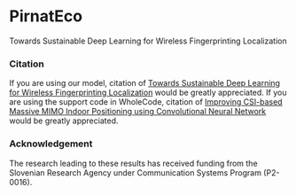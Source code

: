 # PirnatEco
Towards Sustainable Deep Learning for Wireless Fingerprinting Localization

### Citation

If you are using our model, citation of [Towards Sustainable Deep Learning for Wireless Fingerprinting Localization](http://arxiv.org/abs/2201.09071) would be greatly appreciated.
If you are using the support code in WholeCode, citation of [Improving CSI-based Massive MIMO Indoor Positioning using Convolutional Neural Network](https://arxiv.org/abs/2102.03130) would be greatly appreciated.

### Acknowledgement

The research leading to these results has received funding from the Slovenian Research Agency under Communication Systems Program (P2-0016).
